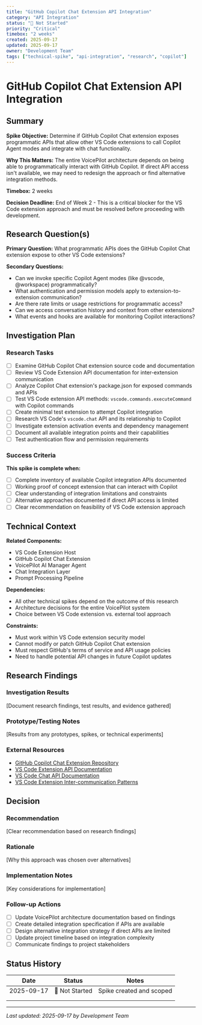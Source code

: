 ```yaml
---
title: "GitHub Copilot Chat Extension API Integration"
category: "API Integration"
status: "🔴 Not Started"
priority: "Critical"
timebox: "2 weeks"
created: 2025-09-17
updated: 2025-09-17
owner: "Development Team"
tags: ["technical-spike", "api-integration", "research", "copilot"]
---
```


# GitHub Copilot Chat Extension API Integration

## Summary

**Spike Objective:** Determine if GitHub Copilot Chat extension exposes programmatic APIs that allow other VS Code extensions to call Copilot Agent modes and integrate with chat functionality.

**Why This Matters:** The entire VoicePilot architecture depends on being able to programmatically interact with GitHub Copilot. If direct API access isn't available, we may need to redesign the approach or find alternative integration methods.

**Timebox:** 2 weeks

**Decision Deadline:** End of Week 2 - This is a critical blocker for the VS Code extension approach and must be resolved before proceeding with development.

## Research Question(s)

**Primary Question:** What programmatic APIs does the GitHub Copilot Chat extension expose to other VS Code extensions?

**Secondary Questions:**

- Can we invoke specific Copilot Agent modes (like @vscode, @workspace) programmatically?
- What authentication and permission models apply to extension-to-extension communication?
- Are there rate limits or usage restrictions for programmatic access?
- Can we access conversation history and context from other extensions?
- What events and hooks are available for monitoring Copilot interactions?

## Investigation Plan

### Research Tasks

- [ ] Examine GitHub Copilot Chat extension source code and documentation
- [ ] Review VS Code Extension API documentation for inter-extension communication
- [ ] Analyze Copilot Chat extension's package.json for exposed commands and APIs
- [ ] Test VS Code extension API methods: `vscode.commands.executeCommand` with Copilot commands
- [ ] Create minimal test extension to attempt Copilot integration
- [ ] Research VS Code's `vscode.chat` API and its relationship to Copilot
- [ ] Investigate extension activation events and dependency management
- [ ] Document all available integration points and their capabilities
- [ ] Test authentication flow and permission requirements

### Success Criteria

**This spike is complete when:**

- [ ] Complete inventory of available Copilot integration APIs documented
- [ ] Working proof of concept extension that can interact with Copilot
- [ ] Clear understanding of integration limitations and constraints
- [ ] Alternative approaches documented if direct API access is limited
- [ ] Clear recommendation on feasibility of VS Code extension approach

## Technical Context

**Related Components:**
- VS Code Extension Host
- GitHub Copilot Chat Extension
- VoicePilot AI Manager Agent
- Chat Integration Layer
- Prompt Processing Pipeline

**Dependencies:**
- All other technical spikes depend on the outcome of this research
- Architecture decisions for the entire VoicePilot system
- Choice between VS Code extension vs. external tool approach

**Constraints:**
- Must work within VS Code extension security model
- Cannot modify or patch GitHub Copilot Chat extension
- Must respect GitHub's terms of service and API usage policies
- Need to handle potential API changes in future Copilot updates

## Research Findings

### Investigation Results

[Document research findings, test results, and evidence gathered]

### Prototype/Testing Notes

[Results from any prototypes, spikes, or technical experiments]

### External Resources

- [GitHub Copilot Chat Extension Repository](https://github.com/microsoft/vscode-copilot-chat)
- [VS Code Extension API Documentation](https://code.visualstudio.com/api)
- [VS Code Chat API Documentation](https://code.visualstudio.com/api/extension-guides/chat)
- [VS Code Extension Inter-communication Patterns](https://code.visualstudio.com/api/references/vscode-api#commands)

## Decision

### Recommendation

[Clear recommendation based on research findings]

### Rationale

[Why this approach was chosen over alternatives]

### Implementation Notes

[Key considerations for implementation]

### Follow-up Actions

- [ ] Update VoicePilot architecture documentation based on findings
- [ ] Create detailed integration specification if APIs are available
- [ ] Design alternative integration strategy if direct APIs are limited
- [ ] Update project timeline based on integration complexity
- [ ] Communicate findings to project stakeholders

## Status History

| Date | Status | Notes |
|------|--------|-------|
| 2025-09-17 | 🔴 Not Started | Spike created and scoped |
| | | |
| | | |

---

_Last updated: 2025-09-17 by Development Team_
